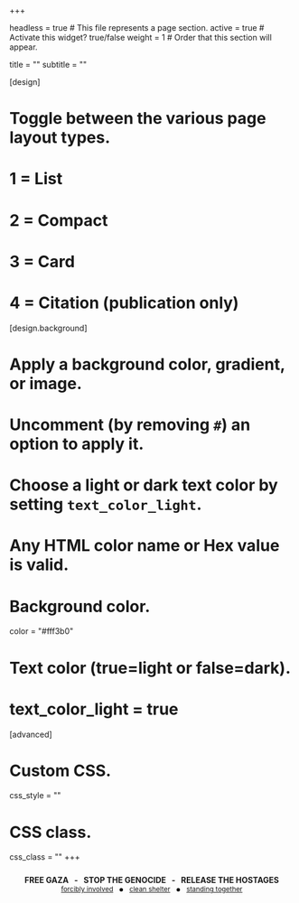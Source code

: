 +++

headless = true  # This file represents a page section.
active = true  # Activate this widget? true/false
weight = 1  # Order that this section will appear.
  
title = ""
subtitle = ""

[design]
  # Toggle between the various page layout types.
  #   1 = List
  #   2 = Compact
  #   3 = Card
  #   4 = Citation (publication only)


[design.background]
  # Apply a background color, gradient, or image.
  #   Uncomment (by removing `#`) an option to apply it.
  #   Choose a light or dark text color by setting `text_color_light`.
  #   Any HTML color name or Hex value is valid.
  
  # Background color.
  color = "#fff3b0"

  # Text color (true=light or false=dark).
  # text_color_light = true  
  
[advanced]
 # Custom CSS. 
 css_style = ""
 
 # CSS class.
 css_class = ""
+++

<div style="text-align: center; padding: 10px; font-weight: bold;">
  FREE GAZA &nbsp;&nbsp;-&nbsp;&nbsp; STOP THE GENOCIDE &nbsp;&nbsp;-&nbsp;&nbsp; RELEASE THE HOSTAGES
  <br>
  <span style="font-weight: normal; font-size: 0.85em;">
    <a href="https://www.thedailyfile.org/forcibly-involved" target="_blank">forcibly involved</a>
    <span style="display: inline-block; width: 6px; height: 6px; background-color: black; border-radius: 50%; margin: 0 8px; vertical-align: middle;"></span>
    <a href="https://www.cleanshelter.org/" target="_blank">clean shelter</a>
    <span style="display: inline-block; width: 6px; height: 6px; background-color: black; border-radius: 50%; margin: 0 8px; vertical-align: middle;"></span>
    <a href="https://www.standing-together.org/en" target="_blank">standing together</a>
  </span>
</div>



